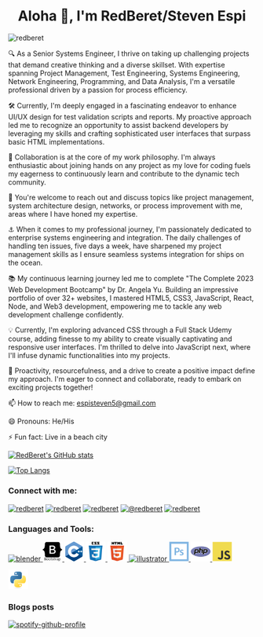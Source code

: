 <h1 align="center">Aloha 👋, I'm RedBeret/Steven Espi</h1>
<p align="left"> <img src="https://komarev.com/ghpvc/?username=redberet&label=Profile%20views&color=0e75b6&style=flat" alt="redberet" /> </p>
🔍 As a Senior Systems Engineer, I thrive on taking up challenging projects that demand creative thinking and a diverse skillset. With expertise spanning Project Management, Test Engineering, Systems Engineering, Network Engineering, Programming, and Data Analysis, I'm a versatile professional driven by a passion for process efficiency.
<p>

🛠️ Currently, I'm deeply engaged in a fascinating endeavor to enhance UI/UX design for test validation scripts and reports. My proactive approach led me to recognize an opportunity to assist backend developers by leveraging my skills and crafting sophisticated user interfaces that surpass basic HTML implementations.

🤝 Collaboration is at the core of my work philosophy. I'm always enthusiastic about joining hands on any project as my love for coding fuels my eagerness to continuously learn and contribute to the dynamic tech community.

💬 You're welcome to reach out and discuss topics like project management, system architecture design, networks, or process improvement with me, areas where I have honed my expertise.

⚓ When it comes to my professional journey, I'm passionately dedicated to enterprise systems engineering and integration. The daily challenges of handling ten issues, five days a week, have sharpened my project management skills as I ensure seamless systems integration for ships on the ocean.

📚 My continuous learning journey led me to complete "The Complete 2023 Web Development Bootcamp" by Dr. Angela Yu. Building an impressive portfolio of over 32+ websites, I mastered HTML5, CSS3, JavaScript, React, Node, and Web3 development, empowering me to tackle any web development challenge confidently.

💡 Currently, I'm exploring advanced CSS through a Full Stack Udemy course, adding finesse to my ability to create visually captivating and responsive user interfaces. I'm thrilled to delve into JavaScript next, where I'll infuse dynamic functionalities into my projects.

🚀 Proactivity, resourcefulness, and a drive to create a positive impact define my approach. I'm eager to connect and collaborate, ready to embark on exciting projects together!

📫 How to reach me: espisteven5@gmail.com

😄 Pronouns: He/His

⚡ Fun fact: Live in a beach city

[![RedBeret's GitHub stats](https://github-readme-stats.vercel.app/api?username=RedBeret&count_private=true&show_icons=true&theme=tokyonight)](https://github.com/RedBeret/github-readme-stats)

[![Top Langs](https://github-readme-stats.vercel.app/api/top-langs/?username=RedBeret&layout=compact&theme=tokyonight)](https://github.com/RedBeret/github-readme-stats)


<h3 align="left">Connect with me:</h3>
<p align="left">
<a href="https://dev.to/redberet" target="blank"><img align="center" src="https://cdn.jsdelivr.net/npm/simple-icons@3.0.1/icons/dev-dot-to.svg" alt="redberet" height="30" width="40" /></a>
<a href="https://stackoverflow.com/users/redberet" target="blank"><img align="center" src="https://raw.githubusercontent.com/rahuldkjain/github-profile-readme-generator/master/src/images/icons/Social/stack-overflow.svg" alt="redberet" height="30" width="40" /></a>
<a href="https://codesandbox.com/redberet" target="blank"><img align="center" src="https://cdn.jsdelivr.net/npm/simple-icons@3.0.1/icons/codesandbox.svg" alt="redberet" height="30" width="40" /></a>
<a href="https://medium.com/@redberet" target="blank"><img align="center" src="https://raw.githubusercontent.com/rahuldkjain/github-profile-readme-generator/master/src/images/icons/Social/medium.svg" alt="@redberet" height="30" width="40" /></a>
<a href="https://www.codechef.com/users/redberet" target="blank"><img align="center" src="https://cdn.jsdelivr.net/npm/simple-icons@3.1.0/icons/codechef.svg" alt="redberet" height="30" width="40" /></a>
</p>
<h3 align="left">Languages and Tools:</h3>
<p align="left"> 
  <a href="https://www.blender.org/" target="_blank"> <img src="https://download.blender.org/branding/community/blender_community_badge_white.svg" alt="blender" width="40" height="40"/> </a> 
  <a href="https://getbootstrap.com" target="_blank"> <img src="https://raw.githubusercontent.com/devicons/devicon/master/icons/bootstrap/bootstrap-plain-wordmark.svg" alt="bootstrap" width="40" height="40"/> </a> 
  <a href="https://www.w3schools.com/cpp/" target="_blank"> <img src="https://raw.githubusercontent.com/devicons/devicon/master/icons/cplusplus/cplusplus-original.svg" alt="cplusplus" width="40" height="40"/> </a> 
  <a href="https://www.w3schools.com/css/" target="_blank"> <img src="https://raw.githubusercontent.com/devicons/devicon/master/icons/css3/css3-original-wordmark.svg" alt="css3" width="40" height="40"/> </a> 
  <a href="https://www.w3.org/html/" target="_blank"> <img src="https://raw.githubusercontent.com/devicons/devicon/master/icons/html5/html5-original-wordmark.svg" alt="html5" width="40" height="40"/> </a> 
  <a href="https://www.adobe.com/in/products/illustrator.html" target="_blank"> <img src="https://www.vectorlogo.zone/logos/adobe_illustrator/adobe_illustrator-icon.svg" alt="illustrator" width="40" height="40"/> </a> 
  <a href="https://www.photoshop.com/en" target="_blank"> <img src="https://raw.githubusercontent.com/devicons/devicon/master/icons/photoshop/photoshop-line.svg" alt="photoshop" width="40" height="40"/> </a> 
  <a href="https://www.php.net" target="_blank"> <img src="https://raw.githubusercontent.com/devicons/devicon/master/icons/php/php-original.svg" alt="php" width="40" height="40"/> </a> 
   <a href="https://www.javascript.com/" target="_blank"> <img src="https://raw.githubusercontent.com/devicons/devicon/master/icons/javascript/javascript-original.svg" alt="javascript" width="40" height="40"/> </a> 
  
  <a href="https://www.python.org" target="_blank"> <img src="https://raw.githubusercontent.com/devicons/devicon/master/icons/python/python-original.svg" alt="python" width="40" height="40"/> </a> </p>

### Blogs posts
<!-- BLOG-POST-LIST:START -->
<!-- BLOG-POST-LIST:END -->

[![spotify-github-profile](https://spotify-github-profile.vercel.app/api/view?uid=128714768&cover_image=true&theme=novatorem&bar_color=53b14f&bar_color_cover=true)](https://github.com/kittinan/spotify-github-profile)
